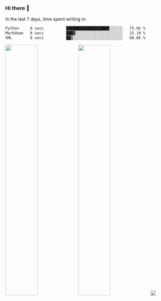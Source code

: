### Hi there 👋

In the last 7 days, time spent writing in:

<!--START_SECTION:waka-->

```txt
Python     0 secs          ███████████████████░░░░░░   75.95 %
Markdown   0 secs          ███▓░░░░░░░░░░░░░░░░░░░░░   15.19 %
XML        0 secs          ██▒░░░░░░░░░░░░░░░░░░░░░░   08.86 %
```

<!--END_SECTION:waka-->

<img src="https://wakatime.com/share/@jimtje/5d0c92de-08f8-4a72-8f2f-6a9693d1e318.svg" width=45% height=45%> <img src="https://wakatime.com/share/@jimtje/501498ae-bda5-4da7-a89d-b40bcdd5556d.svg" width=45% height=45%>
![](https://hit.yhype.me/github/profile?user_id=43537315)
